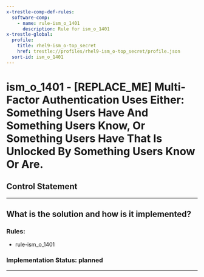 ```yaml
---
x-trestle-comp-def-rules:
  software-comp:
    - name: rule-ism_o_1401
      description: Rule for ism_o_1401
x-trestle-global:
  profile:
    title: rhel9-ism_o-top_secret
    href: trestle://profiles/rhel9-ism_o-top_secret/profile.json
  sort-id: ism_o_1401
---
```


# ism_o_1401 - \[REPLACE_ME\] Multi-Factor Authentication Uses Either: Something Users Have And Something Users Know, Or Something Users Have That Is Unlocked By Something Users Know Or Are.

## Control Statement

______________________________________________________________________

## What is the solution and how is it implemented?

<!-- For implementation status enter one of: implemented, partial, planned, alternative, not-applicable -->

<!-- Note that the list of rules under ### Rules: is read-only and changes will not be captured after assembly to JSON -->

<!-- Add control implementation description here for control: ism_o_1401 -->

### Rules:

  - rule-ism_o_1401

### Implementation Status: planned

______________________________________________________________________
